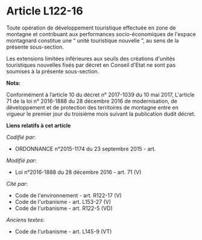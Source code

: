 # Article L122-16

Toute opération de développement touristique effectuée en zone de  montagne et contribuant aux performances socio-économiques
de l'espace  montagnard constitue une “ unité touristique nouvelle ”, au sens de la  présente sous-section. 

Les extensions limitées  inférieures aux seuils des créations d'unités touristiques nouvelles  fixés par décret en Conseil
d'Etat ne sont pas soumises à la présente  sous-section.

**Nota:**

Conformément à l’article 10 du décret n° 2017-1039 du 10 mai 2017, L'article 71 de la loi n° 2016-1888 du 28 décembre 2016 de
modernisation, de développement et de protection des territoires de montagne entre en vigueur le premier jour du troisième
mois suivant la publication dudit décret.

**Liens relatifs à cet article**

_Codifié par_:

  - ORDONNANCE n°2015-1174 du 23 septembre 2015 - art.

_Modifié par_:

  - Loi n°2016-1888 du 28 décembre 2016 - art. 71 (V)

_Cité par_:

  - Code de l'environnement - art. R122-17 (V)
  - Code de l'urbanisme - art. L153-27 (V)
  - Code de l'urbanisme - art. R122-5 (VD)

_Anciens textes_:

  - Code de l'urbanisme - art. L145-9 (VT)
